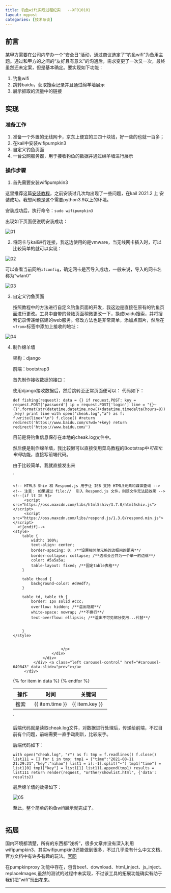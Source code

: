 ```yaml
---
title: 钓鱼wifi实现过程纪实   --XF010101 
layout: mypost
categories: [技术杂谈]
---
```


## 前言

某甲方需要在公司内举办一个“安全日”活动，通过商议选定了“钓鱼wifi”为备用主题。通过和甲方的之间的“友好且有意义”的沟通后，需求变更了一次又一次，最终虽然还未定案，但是基本确定。要实现如下功能：

1. 钓鱼wifi
2. 跳转baidu，获取搜索记录并且通过绵羊墙展示
3. 展示抓取的流量中的链接

## 实现

### 准备工作

1. 准备一个外置的无线网卡，京东上便宜的三四十块钱，好一些的也就一百多；
2. 在kail中安装wifipumpkin3
3. 自定义钓鱼页面
4. 一台公网服务器，用于接收钓鱼的数据并通过绵羊墙进行展示

### 操作步骤

1. 首先需要安装wifipumpkin3

这里推荐这篇[安装教程](https://www.freebuf.com/sectool/265288.html)，之前安装过几次均出现了一些问题，在kail 2021.2 上 安装成功。我想问题是这个需要python3.9以上的环境。

安装成功后，执行命令：`sudo wifipumpkin3`

出现如下页面便说明安装成功：

![01](01.png)

2. 将网卡与kail进行连接，我这边使用的是vmware，当无线网卡插入时，可以比较简单的就可以实现：

![02](02.png)

可以查看当前网络`ifconfig`，确定网卡是否导入成功，一般来说，导入的网卡名称为“wlan0”

![03](03.png)

3. 自定义钓鱼页面

   按照教程中的方法进行自定义钓鱼页面的开发，我这边是直接在原有的钓鱼页面进行更改。工具中自带的登陆页面稍微更改一下，换成baidu搜索，并将搜索记录传递给搭建的web服务。修改方法也是非常简单，添加点图片，然后在`<from>`标签中添加上接收的地址：

![04](04.png)

4. 制作绵羊墙

   架构：django

   前端：bootstrap3

   首先制作接收数据的接口：

   使用django接收数据后，然后跳转至正常页面便可以：
   代码如下：

   `def fishing(request):
       data = {}
       if request.POST:
           key = request.POST['password']
           ip = request.POST['login']
           line = "{}~{}".format(str(datetime.datetime.now()+datetime.timedelta(hours=8)),key)
           print line
           with open("cheak.log","a") as f:
               f.write(line+"\n")
           f.close()
       #return redirect('https://www.baidu.com/s?wd='+key)
       return redirect('https://www.baidu.com/')`

   目前是将钓鱼信息保存在本地的cheak.log文件中。

   然后便是制作绵羊墙，我比较懒可以直接使用菜鸟教程的Bootstrap中*可视化布局*功能，直接写前端代码。

   由于比较简单，我就直接发出来

   `

   <!DOCTYPE html>
   <html>
   <head>
       <meta charset="UTF-8">
       <title>绵羊墙</title>
       <meta name="viewport" content="width=device-width, initial-scale=1.0">
       <!-- 引入 Bootstrap -->
       <!-- 新 Bootstrap 核心 CSS 文件 -->
       <link href="https://cdn.staticfile.org/twitter-bootstrap/3.3.7/css/bootstrap.min.css" rel="stylesheet">
       <!-- jQuery文件。务必在bootstrap.min.js 之前引入 -->
       <script src="https://cdn.staticfile.org/jquery/2.1.1/jquery.min.js"></script>
       <!-- 最新的 Bootstrap 核心 JavaScript 文件 -->
       <script src="https://cdn.staticfile.org/twitter-bootstrap/3.3.7/js/bootstrap.min.js"></script>

       <!-- HTML5 Shiv 和 Respond.js 用于让 IE8 支持 HTML5元素和媒体查询 -->
       <!-- 注意： 如果通过 file://  引入 Respond.js 文件，则该文件无法起效果 -->
       <!--[if lt IE 9]>
            <script src="https://oss.maxcdn.com/libs/html5shiv/3.7.0/html5shiv.js"></script>
            <script src="https://oss.maxcdn.com/libs/respond.js/1.3.0/respond.min.js"></script>
         <![endif]-->
       <style>
           table {
               width: 100%;
               text-align: center;
               border-spacing: 0; /**设置相邻单元格的边框间的距离**/
               border-collapse: collapse; /**边框会合并为一个单一的边框**/
               color: #5a5a5a;
               table-layout: fixed; /**固定table表格**/
           }
       
           table thead {
               background-color: #d9edf7;
           }
       
           table td, table th {
               border: 1px solid #ccc;
               overflow: hidden; /**溢出隐藏**/
               white-space: nowrap; /**不换行**/
               text-overflow: ellipsis; /**溢出不可见部分使用...代替**/


           }
       </style>
   </head>
   <body>

   <div>
    <div class="container">
   	<div class="row clearfix">
   		<div class="col-md-12 column">
   			<div class="carousel slide" id="carousel-649843">
   				<div class="carousel-inner">
   					<div class="item active">
   						<img alt="" src="http://81.70.76.97/pic/fish3.png" />
   						<div class="carousel-caption">
   							<p> 

   							</p>
   						</div>
   					</div>
   				</div> <a class="left carousel-control" href="#carousel-649843" data-slide="prev"></a>
   			</div>
   	<table id="table" class="table table-bordered table-hover"
   	       data-toggle="table"
   	       data-classes="table table-hover"
   	       data-show-columns="true"
   	       data-striped="true"
   	       data-show-toggle="true"
   	       data-search="true"
   	       data-show-refresh="true"
   	       data-toolbar="#toolbar"
   	       data-height="400"
   	>
   	    <tr class="warning">
   	        <th width="20%">操作</th>
   	        <th width="40%">时间</th>
   	        <th width="40%">关键词</th>
   	    </tr>
   	    </thead>
   	    <tbody>
   	    {% for item in data %}
   	        <tr  class="text-left">
   	            <td>搜索</td>
   	            <td>{{ item.time }}</td>
   	            <td>{{ item.key }}</td>
   	        </tr>
   	    {% endfor %}
   	    </tbody>
   	</table>
   			</div>
   	</div>
   </div>
   </div>

   </body>
   </html>`

   后端代码就是读取cheak.log文件，对数据进行处理后，传递给前端，不过目前有个问题，前端需要一直手动刷新，比较废手。

   后端代码如下：

   `with open("cheak.log", "r") as f:
           tmp = f.readlines()
       f.close()
       list111 = []
       for i in tmp:
           tmp1 = {"time":"2021-08-11 21:29:21","key":"nihao"}
           list1 = i[:-1].split("~")
           tmp1["time"] = list1[0]
           tmp1["key"] = list1[1]
           list111.append(tmp1)
       results = list111
       return render(request, "orther/showlist.html", {'data': results})`

   最后绵羊墙的效果如下：

   ![05](05.png)

   至此，整个简单的钓鱼wifi展示就完成了。

   

## 拓展

​	国内环境都清楚，所有的东西都“浅析”，很多文章并没有深入利用wifipumpkin3，其实wifipumpkin3还能做到很多，不过几乎没有什么中文文档，官方文档中有许多有趣的玩法。[官网](https://wifipumpkin3.github.io/docs/getting-started)

在pumpkinproxy 功能中存在，包含beef、download、html_inject、js_inject、replaceImages,虽然的测试的过程中未实现，不过该工具的拓展功能确实有助于我们把“wifi”玩出花来。







---



